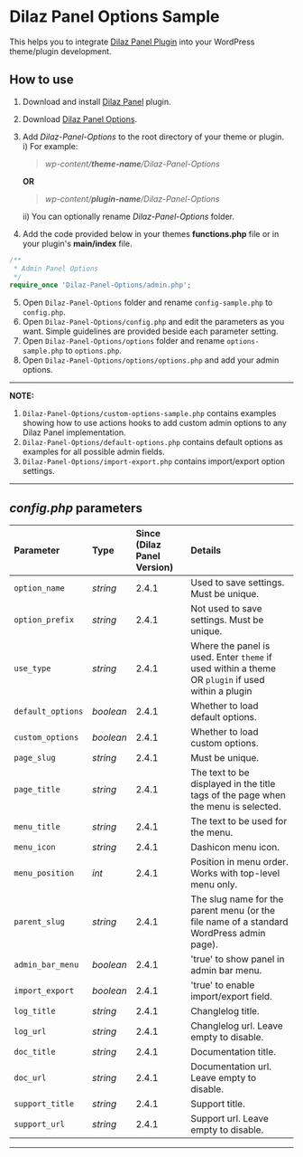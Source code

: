 # Dilaz Panel Options Sample
This helps you to integrate [Dilaz Panel Plugin](https://github.com/Rodgath/Dilaz-Panel-Plugin) into your WordPress theme/plugin development. 

## How to use
1. Download and install [Dilaz Panel](https://github.com/Rodgath/Dilaz-Panel-Plugin/archive/master.zip) plugin.
2. Download [Dilaz Panel Options](https://github.com/Rodgath/Dilaz-Panel-Options/archive/master.zip).
3. Add *Dilaz-Panel-Options* to the root directory of your theme or plugin. <br />
   i) For example: <br />
      > *wp-content/__theme-name__/Dilaz-Panel-Options*
      
      __OR__
      
      > *wp-content/__plugin-name__/Dilaz-Panel-Options* <br />
      
   ii) You can optionally rename *Dilaz-Panel-Options* folder.
4. Add the code provided below in your themes __functions.php__ file or in your plugin's __main/index__ file. 
```php
/**
 * Admin Panel Options
 */
require_once 'Dilaz-Panel-Options/admin.php';
```
5. Open ```Dilaz-Panel-Options``` folder and rename ```config-sample.php``` to ```config.php```.
6. Open ```Dilaz-Panel-Options/config.php``` and edit the parameters as you want. Simple guidelines are provided beside each parameter setting.
7. Open ```Dilaz-Panel-Options/options``` folder and rename ```options-sample.php``` to ```options.php```.
8. Open ```Dilaz-Panel-Options/options/options.php``` and add your admin options. 

***

__NOTE:__
1. ```Dilaz-Panel-Options/custom-options-sample.php``` contains examples showing how to use actions hooks to add custom admin options to any Dilaz Panel implementation.
2. ```Dilaz-Panel-Options/default-options.php``` contains default options as examples for all possible admin fields.
3. ```Dilaz-Panel-Options/import-export.php``` contains import/export option settings.

***

## *config.php* parameters

| Parameter     | Type          | Since (Dilaz Panel Version)  | Details |
| :------------- |:----------| :-------------| :----- |
| `option_name`   | *string* | 2.4.1 | Used to save settings. Must be unique. |
| `option_prefix` | *string* | 2.4.1 | Not used to save settings. Must be unique. |
| `use_type` | *string* | 2.4.1 | Where the panel is used. Enter `theme` if used within a theme OR `plugin` if used within a plugin |
| `default_options` | *boolean* | 2.4.1 | Whether to load default options. |
| `custom_options` | *boolean* | 2.4.1 | Whether to load custom options. |
| `page_slug` | *string* | 2.4.1 | Must be unique. |
| `page_title` | *string* | 2.4.1 | The text to be displayed in the title tags of the page when the menu is selected. |
| `menu_title` | *string* | 2.4.1 | The text to be used for the menu. |
| `menu_icon` | *string* | 2.4.1 | Dashicon menu icon. |
| `menu_position` | *int* | 2.4.1 | Position in menu order. Works with top-level menu only. |
| `parent_slug` | *string* | 2.4.1 | The slug name for the parent menu (or the file name of a standard WordPress admin page). |
| `admin_bar_menu` | *boolean* | 2.4.1 | 'true' to show panel in admin bar menu. |
| `import_export` | *boolean* | 2.4.1 | 'true' to enable import/export field. |
| `log_title` | *string* | 2.4.1 | Changlelog title. |
| `log_url` | *string* | 2.4.1 | Changlelog url. Leave empty to disable. |
| `doc_title` | *string* | 2.4.1 | Documentation title. |
| `doc_url` | *string* | 2.4.1 | Documentation url. Leave empty to disable. |
| `support_title` | *string* | 2.4.1 | Support title. |
| `support_url` | *string* | 2.4.1 | Support url. Leave empty to disable. |

*** 

